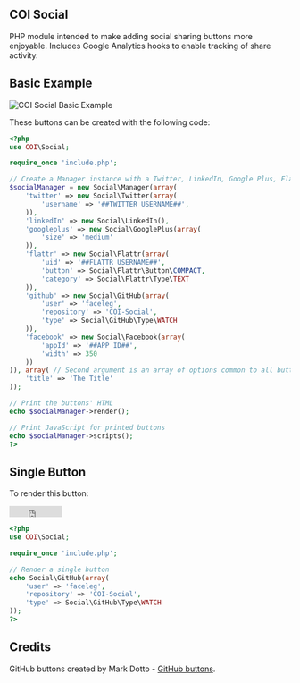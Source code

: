 COI Social
----------

PHP module intended to make adding social sharing buttons more enjoyable.
Includes Google Analytics hooks to enable tracking of share activity.

Basic Example
-------------

![COI Social Basic Example](http://pagesofinterest.net/images/github/coi-social/basic.png "COI Social Basic Example")

These buttons can be created with the following code:

```php
<?php
use COI\Social;

require_once 'include.php';

// Create a Manager instance with a Twitter, LinkedIn, Google Plus, Flattr & Facebook button
$socialManager = new Social\Manager(array(
    'twitter' => new Social\Twitter(array(
        'username' => '##TWITTER USERNAME##',
    )),
    'linkedIn' => new Social\LinkedIn(),
    'googleplus' => new Social\GooglePlus(array(
        'size' => 'medium'
    )),
    'flattr' => new Social\Flattr(array(
        'uid' => '##FLATTR USERNAME##',
        'button' => Social\Flattr\Button\COMPACT,
        'category' => Social\Flattr\Type\TEXT
    )),
    'github' => new Social\GitHub(array(
        'user' => 'faceleg',
        'repository' => 'COI-Social',
        'type' => Social\GitHub\Type\WATCH
    )),
    'facebook' => new Social\Facebook(array(
        'appId' => '##APP ID##',
        'width' => 350
    ))
)), array( // Second argument is an array of options common to all buttons
    'title' => 'The Title'
));

// Print the buttons' HTML
echo $socialManager->render();

// Print JavaScript for printed buttons
echo $socialManager->scripts();
?>
```

Single Button
-------------

To render this button: 

<iframe src="http://markdotto.github.com/github-buttons/github-btn.html?user=faceleg&amp;repo=COI-Social&amp;type=watch&amp;count=true" allowtransparency="true" frameborder="0" scrolling="0" width="95px" height="20px"></iframe>

```php
<?php
use COI\Social;

require_once 'include.php';

// Render a single button
echo Social\GitHub(array(
    'user' => 'faceleg',
    'repository' => 'COI-Social',
    'type' => Social\GitHub\Type\WATCH
));
?>
```

Credits
-------

GitHub buttons created by Mark Dotto - [GitHub buttons](http://markdotto.github.com/github-buttons/ "GitHub Buttons").